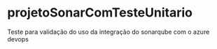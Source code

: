 # projetoSonarComTesteUnitario

Teste para validação do uso da integração do sonarqube com o azure devops
